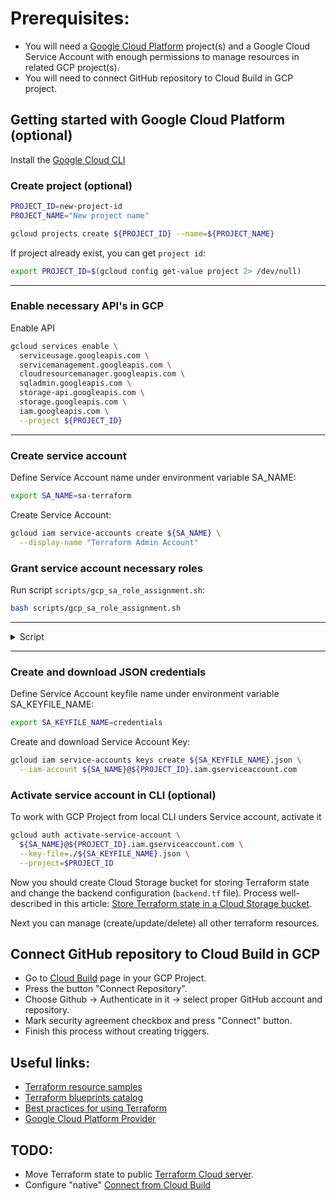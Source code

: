 # Prerequisites:

- You will need a [Google Cloud Platform](https://cloud.google.com/) project(s) and a Google Cloud Service Account with enough permissions to manage resources in related GCP project(s).
- You will need to connect GitHub repository to Cloud Build in GCP project.

## Getting started with Google Cloud Platform (optional)

Install the [Google Cloud CLI](https://cloud.google.com/sdk/docs/install-sdk)

### Create project (optional)
```bash
PROJECT_ID=new-project-id
PROJECT_NAME="New project name"

gcloud projects create ${PROJECT_ID} --name=${PROJECT_NAME}
```

If project already exist, you can get `project id`:
```bash
export PROJECT_ID=$(gcloud config get-value project 2> /dev/null)
```
---

### Enable necessary API's in GCP

Enable API
```bash
gcloud services enable \
  serviceusage.googleapis.com \
  servicemanagement.googleapis.com \
  cloudresourcemanager.googleapis.com \
  sqladmin.googleapis.com \
  storage-api.googleapis.com \
  storage.googleapis.com \
  iam.googleapis.com \
  --project ${PROJECT_ID}
```

---

### Create service account

Define Service Account name under environment variable SA_NAME:
```bash
export SA_NAME=sa-terraform
```

Create Service Account:
```bash
gcloud iam service-accounts create ${SA_NAME} \
  --display-name "Terraform Admin Account"
```

### Grant service account necessary roles

Run script `scripts/gcp_sa_role_assignment.sh`:
```bash
bash scripts/gcp_sa_role_assignment.sh
```

---
<details>
<summary style="font-size:14px">Script</summary>
<p>

```bash
#!/usr/bin/env bash

DIR=$( dirname "${BASH_SOURCE[0]}" )
ROLES_LIST=$(cat ${DIR}/${SA_NAME}.roles.list)

for EACH in ${ROLES_LIST}
do
  gcloud projects add-iam-policy-binding ${PROJECT_ID} \
    --member serviceAccount:${SA_NAME}@${PROJECT_ID}.iam.gserviceaccount.com \
    --role ${EACH}
done
```
</p></details>

---

### Create and download JSON credentials

Define Service Account keyfile name under environment variable SA_KEYFILE_NAME:
```bash
export SA_KEYFILE_NAME=credentials
```

Create and download Service Account Key:
```bash
gcloud iam service-accounts keys create ${SA_KEYFILE_NAME}.json \
  --iam-account ${SA_NAME}@${PROJECT_ID}.iam.gserviceaccount.com
```

### Activate service account in CLI (optional)

To work with GCP Project from local CLI unders Service account, activate it
```bash
gcloud auth activate-service-account \
  ${SA_NAME}@${PROJECT_ID}.iam.gserviceaccount.com \
  --key-file=./${SA_KEYFILE_NAME}.json \
  --project=$PROJECT_ID
```

Now you should create Cloud Storage bucket for storing Terraform state and change the backend configuration (`backend.tf` file). Process well-described in this article: [Store Terraform state in a Cloud Storage bucket](https://cloud.google.com/docs/terraform/resource-management/store-state).

Next you can manage (create/update/delete) all other terraform resources.

## Connect GitHub repository to Cloud Build in GCP
- Go to [Cloud Build](https://console.cloud.google.com/cloud-build/triggers) page in your GCP Project.
- Press the button "Connect Repository".
- Choose Github -> Authenticate in it -> select proper GitHub account and repository.
- Mark security agreement checkbox and press "Connect" button.
- Finish this process without creating triggers.

## Useful links:
- [Terraform resource samples](https://github.com/terraform-google-modules/terraform-docs-samples)
- [Terraform blueprints catalog](https://cloud.google.com/docs/terraform/blueprints/terraform-blueprints)
- [Best practices for using Terraform](https://cloud.google.com/docs/terraform/best-practices-for-terraform)
- [Google Cloud Platform Provider](https://registry.terraform.io/providers/hashicorp/google/latest/docs)


## TODO: 
- Move Terraform state to public [Terraform Cloud server](https://app.terraform.io).
- Configure "native" [Connect from Cloud Build](https://cloud.google.com/sql/docs/postgres/connect-build?authuser=1)
